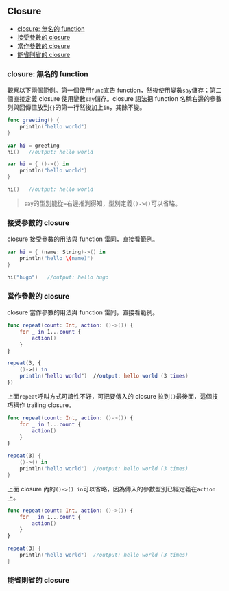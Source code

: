 ## Closure

- [closure: 無名的 function](#function_without_name)
- [接受參數的 closure](#closure_has_parameters)
- [當作參數的 closure](#closure_as_parameter)
- [能省則省的 closure](#omitted_stuffs)

<a name="function_without_name"></a>
### closure: 無名的 function

觀察以下兩個範例。第一個使用`func`宣告 function，然後使用變數`say`儲存；第二個直接定義 closure 使用變數`say`儲存。closure 語法把 function 名稱右邊的參數列與回傳值放到`{}`的第一行然後加上`in`，其餘不變。
```swift
func greeting() {
    println("hello world")
}

var hi = greeting
hi()   //output: hello world
```
```swift
var hi = { ()->() in
    println("hello world")
}

hi()   //output: hello world
```
> `say`的型別能從`=`右邊推測得知，型別定義`()->()`可以省略。

<a name="closure_has_parameters"></a>
### 接受參數的 closure

closure 接受參數的用法與 function 雷同，直接看範例。
```swift
var hi = { (name: String)->() in
    println("hello \(name)")
}

hi("hugo")   //output: hello hugo
```

<a name="closure_as_parameter"></a>
### 當作參數的 closure

closure 當作參數的用法與 function 雷同，直接看範例。
```swift
func repeat(count: Int, action: ()->()) {
    for _ in 1...count {
        action()
    }
}

repeat(3, {
    ()->() in
    println("hello world")  //output: hello world (3 times)
})
```

上面`repeat`呼叫方式可讀性不好，可把要傳入的 closure 拉到`()`最後面，這個技巧稱作 trailing closure。
```swift
func repeat(count: Int, action: ()->()) {
    for _ in 1...count {
        action()
    }
}

repeat(3) {
    ()->() in
    println("hello world")  //output: hello world (3 times)
}
```

上面 closure 內的`()->() in`可以省略，因為傳入的參數型別已經定義在`action`上。
```swift
func repeat(count: Int, action: ()->()) {
    for _ in 1...count {
        action()
    }
}

repeat(3) {
    println("hello world")  //output: hello world (3 times)
}
```

<a name="omitted_stuffs"></a>
### 能省則省的 closure
